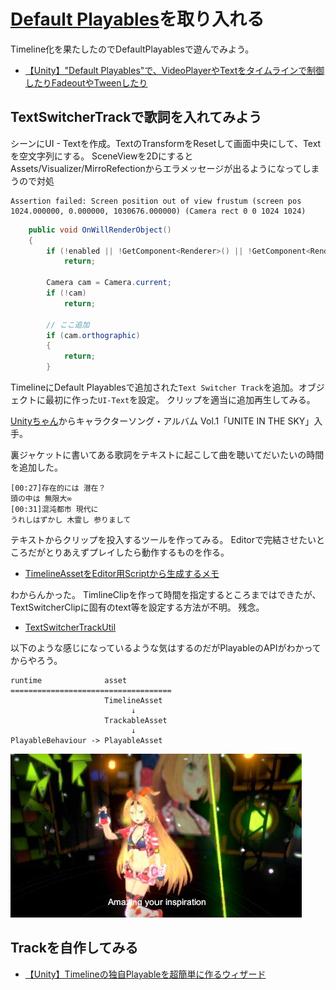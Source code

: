 # [Default Playables](https://www.assetstore.unity3d.com/en/#!/content/95266)を取り入れる

Timeline化を果たしたのでDefaultPlayablesで遊んでみよう。

* [【Unity】"Default Playables"で、VideoPlayerやTextをタイムラインで制御したりFadeoutやTweenしたり](http://tsubakit1.hateblo.jp/entry/2017/07/14/215906)

## TextSwitcherTrackで歌詞を入れてみよう

シーンにUI - Textを作成。TextのTransformをResetして画面中央にして、Textを空文字列にする。
SceneViewを2DにするとAssets/Visualizer/MirroRefectionからエラメッセージが出るようになってしまうので対処

```
Assertion failed: Screen position out of view frustum (screen pos 1024.000000, 0.000000, 1030676.000000) (Camera rect 0 0 1024 1024)
```

```cs
	public void OnWillRenderObject()
	{
		if (!enabled || !GetComponent<Renderer>() || !GetComponent<Renderer>().sharedMaterial || !GetComponent<Renderer>().enabled)
			return;

		Camera cam = Camera.current;
		if (!cam)
			return;

        // ここ追加
        if (cam.orthographic)
        {
            return;
        }
```

TimelineにDefault Playablesで追加された``Text Switcher Track``を追加。オブジェクトに最初に作った``UI-Text``を設定。
クリップを適当に追加再生してみる。

[Unityちゃん](http://unity-chan.com/)からキャラクターソング・アルバム Vol.1「UNITE IN THE SKY」入手。

裏ジャケットに書いてある歌詞をテキストに起こして曲を聴いてだいたいの時間を追加した。

```
[00:27]存在的には 潜在？
頭の中は 無限大∞
[00:31]混沌都市 現代に
うれしはずかし 木霊し 参りまして
```

テキストからクリップを投入するツールを作ってみる。
Editorで完結させたいところだがとりあえずプレイしたら動作するものを作る。

* [TimelineAssetをEditor用Scriptから生成するメモ](https://qiita.com/furai13/items/d2048d49dde45823b3de)

わからんかった。
TimlineClipを作って時間を指定するところまではできたが、
TextSwitcherClipに固有のtext等を設定する方法が不明。
残念。

* [TextSwitcherTrackUtil](../Assets/TextSwitcherTrackUtil.cs)

以下のような感じになっているような気はするのだがPlayableのAPIがわかってからやろう。

```
runtime              asset
====================================
                     TimelineAsset
                           ↓
                     TrackableAsset
                           ↓
PlayableBehaviour -> PlayableAsset
```

![textswitcher.jpg](textswitcher.jpg)

## Trackを自作してみる

* [【Unity】Timelineの独自Playableを超簡単に作るウィザード](http://tsubakit1.hateblo.jp/entry/2017/10/15/195736)


